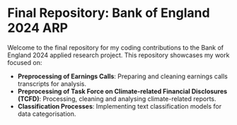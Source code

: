 # Final Repository: Bank of England 2024 ARP

Welcome to the final repository for my coding contributions to the Bank of England 2024 applied research project. This repository showcases my work focused on:

- **Preprocessing of Earnings Calls**: Preparing and cleaning earnings calls transcripts for analysis.
- **Preprocessing of Task Force on Climate-related Financial Disclosures (TCFD)**: Processing, cleaning and analysing climate-related reports.
- **Classification Processes**: Implementing text classification models for data categorisation.
